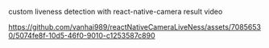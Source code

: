 custom liveness detection with react-native-camera result video



https://github.com/vanhai989/reactNativeCameraLiveNess/assets/70856530/5074fe8f-10d5-46f0-9010-c1253587c890

